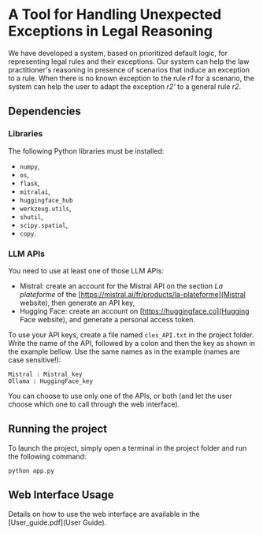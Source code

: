 # A Tool for Handling Unexpected Exceptions in Legal Reasoning

We have developed a system, based on prioritized default logic, for representing legal rules and their exceptions. Our system can help the law practitioner's reasoning in presence of scenarios that induce an exception to a rule. When there is no known exception to the rule *r1* for a scenario, the system can help the user to adapt the exception *r2'* to a general rule *r2*.

## Dependencies
### Libraries
The following Python libraries must be installed:
- `numpy`,
- `os`,
- `flask`,
- `mitralai`,
- `huggingface_hub`
- `werkzeug.utils`,
- `shutil`,
- `scipy.spatial`,
- `copy`.

### LLM APIs
You need to use at least one of those LLM APIs:
- Mistral: create an account for the Mistral API on the section *La plateforme* of the [https://mistral.ai/fr/products/la-plateforme](Mistral website), then generate an API key,
- Hugging Face: create an account on [https://huggingface.co](Hugging Face website), and generate a personal access token.

To use your API keys, create a file named `cles_API.txt` in the project folder. Write the name of the API, followed by a colon and then the key as shown in the example bellow. Use the same names as in the example (names are case sensitive!):
```
Mistral : Mistral_key
Ollama : HuggingFace_key
```

You can choose to use only one of the APIs, or both (and let the user choose which one to call through the web interface).

## Running the project

To launch the project, simply open a terminal in the project folder and run the following command:
```
python app.py
```

## Web Interface Usage

Details on how to use the web interface are available in the [User_guide.pdf](User Guide).